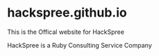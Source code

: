 # hackspree.github.io

This is the Offical website for HackSpree

HackSpree is a Ruby Consulting Service Company
